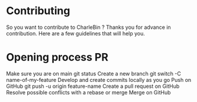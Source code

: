 # Contributing
So you want to contribute to CharleBin ? Thanks you for advance in contribution. Here are a few guidelines that will help you.
# Opening process PR
Make sure you are on main git status
Create a new branch git switch -C name-of-my-feature
Develop and create commits locally as you go
Push on GitHub git push -u origin feature-name
Create a pull request on GitHub
Resolve possible conflicts with a rebase or merge
Merge on GitHub

